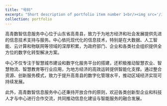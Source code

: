 ```yaml
---
title: "号码"
excerpt: "Short description of portfolio item number 1<br/><img src='/images/500x300.png'>"
collection: portfolio
---
```

高青数智信息服务中心位于山东省高青县，致力于为地方经济和社会发展提供先进的信息技术支持与服务。中心依托现代化的信息技术，特别是在大数据、人工智能、云计算和物联网等领域的深厚积累，为政府部门、企业和各类社会组织提供全方位的数字化转型解决方案。

中心不仅专注于智慧城市建设和数字化服务平台的搭建，还积极推动智慧农业、智慧物流、智慧教育等行业应用，为地方经济的高效运转提供智能化支撑。通过整合资源、创新服务模式，致力于提升高青县的数字化管理水平，推动区域经济实现可持续发展。

此外，高青数智信息服务中心还秉持开放合作的原则，欢迎各类创新型企业和科技人才与中心进行合作交流，共同推动信息化建设与智能服务的融合发展。
